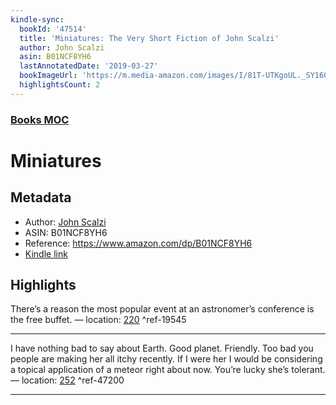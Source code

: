 ```yaml
---
kindle-sync:
  bookId: '47514'
  title: 'Miniatures: The Very Short Fiction of John Scalzi'
  author: John Scalzi
  asin: B01NCF8YH6
  lastAnnotatedDate: '2019-03-27'
  bookImageUrl: 'https://m.media-amazon.com/images/I/81T-UTKgoUL._SY160.jpg'
  highlightsCount: 2
---
```

### [Books MOC](Books%20MOC.md)

# Miniatures

## Metadata
* Author: [John Scalzi](https://www.amazon.comundefined)
* ASIN: B01NCF8YH6
* Reference: https://www.amazon.com/dp/B01NCF8YH6
* [Kindle link](kindle://book?action=open&asin=B01NCF8YH6)

## Highlights
There’s a reason the most popular event at an astronomer’s conference is the free buffet. — location: [220](kindle://book?action=open&asin=B01NCF8YH6&location=220) ^ref-19545

---
I have nothing bad to say about Earth. Good planet. Friendly. Too bad you people are making her all itchy recently. If I were her I would be considering a topical application of a meteor right about now. You’re lucky she’s tolerant. — location: [252](kindle://book?action=open&asin=B01NCF8YH6&location=252) ^ref-47200

---
